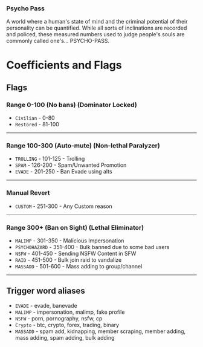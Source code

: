 ### Psycho Pass 
A world where a human's state of mind and the criminal potential of their personality can be quantified. While all sorts of inclinations are recorded and policed, these measured numbers used to judge people's souls are commonly called one's... PSYCHO-PASS.


# Coefficients and Flags

## Flags
### Range 0-100 (No bans) (Dominator Locked)
- `Civilian`     - 0-80
- `Restored`  - 81-100

<hr/>

### Range 100-300 (Auto-mute) (Non-lethal Paralyzer)
- `TROLLING`     - 101-125 - Trolling
- `SPAM`         - 126-200 - Spam/Unwanted Promotion
- `EVADE`        - 201-250 - Ban Evade using alts

<hr/>

### Manual Revert
- `CUSTOM`       - 251-300 - Any Custom reason

<hr/>

### Range 300+ (Ban on Sight) (Lethal Eliminator)
- `MALIMP`       - 301-350 - Malicious Impersonation
- `PSYCHOHAZARD` - 351-400 - Bulk banned due to some bad users
- `NSFW`         - 401-450 - Sending NSFW Content in SFW
- `RAID`         - 451-500 - Bulk join raid to vandalize 
- `MASSADD`      - 501-600 - Mass adding to group/channel

<hr/>

## Trigger word aliases

- `EVADE`   - evade, banevade
- `MALIMP`  - impersonation, malimp, fake profile
- `NSFW`    - porn, pornography, nsfw, cp
- `Crypto`  - btc, crypto, forex, trading, binary
- `MASSADD` - spam add, kidnapping, member scraping, member adding, mass adding, spam adding, bulk adding
